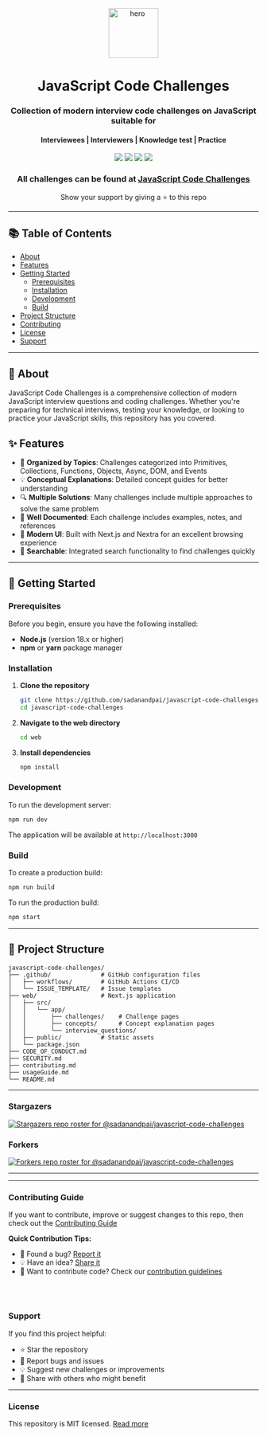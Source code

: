 <div align="center">
	<a href="https://jscodechallenges.vercel.app/"><img src="web/public/hero.svg" alt="hero" width="100px"/></a>
	<h1>JavaScript Code Challenges</h1>
	<h3>Collection of modern interview code challenges on JavaScript suitable for</h3>
	<h4>Interviewees | Interviewers | Knowledge test | Practice</h4>
	<p>
		<a name="stars"><img src="https://img.shields.io/github/stars/sadanandpai/javascript-code-challenges?style=for-the-badge"></a>
		<a name="forks"><img src="https://img.shields.io/github/forks/sadanandpai/javascript-code-challenges?logoColor=green&style=for-the-badge"></a>
		<a name="contributions"><img src="https://img.shields.io/github/contributors/sadanandpai/javascript-code-challenges?logoColor=green&style=for-the-badge"></a>
		<a name="license"><img src="https://img.shields.io/github/license/sadanandpai/javascript-code-challenges?style=for-the-badge"></a>
	</p>
	<h3>All challenges can be found at <a href="https://jscodechallenges.vercel.app/">JavaScript Code Challenges</a></h3>
	<p>Show your support by giving a ⭐ to this repo</p>
</div>

---

## 📚 Table of Contents

- [About](#about)
- [Features](#features)
- [Getting Started](#getting-started)
  - [Prerequisites](#prerequisites)
  - [Installation](#installation)
  - [Development](#development)
  - [Build](#build)
- [Project Structure](#project-structure)
- [Contributing](#contributing)
- [License](#license)
- [Support](#support)

---

## 🎯 About

JavaScript Code Challenges is a comprehensive collection of modern JavaScript interview questions and coding challenges. Whether you're preparing for technical interviews, testing your knowledge, or looking to practice your JavaScript skills, this repository has you covered.

## ✨ Features

- 📝 **Organized by Topics**: Challenges categorized into Primitives, Collections, Functions, Objects, Async, DOM, and Events
- 💡 **Conceptual Explanations**: Detailed concept guides for better understanding
- 🔍 **Multiple Solutions**: Many challenges include multiple approaches to solve the same problem
- 📖 **Well Documented**: Each challenge includes examples, notes, and references
- 🎨 **Modern UI**: Built with Next.js and Nextra for an excellent browsing experience
- 🔎 **Searchable**: Integrated search functionality to find challenges quickly

---

## 🚀 Getting Started

### Prerequisites

Before you begin, ensure you have the following installed:
- **Node.js** (version 18.x or higher)
- **npm** or **yarn** package manager

### Installation

1. **Clone the repository**
   ```bash
   git clone https://github.com/sadanandpai/javascript-code-challenges.git
   cd javascript-code-challenges
   ```

2. **Navigate to the web directory**
   ```bash
   cd web
   ```

3. **Install dependencies**
   ```bash
   npm install
   ```

### Development

To run the development server:

```bash
npm run dev
```

The application will be available at `http://localhost:3000`

### Build

To create a production build:

```bash
npm run build
```

To run the production build:

```bash
npm start
```

---

## 📁 Project Structure

```
javascript-code-challenges/
├── .github/              # GitHub configuration files
│   ├── workflows/        # GitHub Actions CI/CD
│   └── ISSUE_TEMPLATE/   # Issue templates
├── web/                  # Next.js application
│   ├── src/
│   │   └── app/
│   │       ├── challenges/    # Challenge pages
│   │       ├── concepts/      # Concept explanation pages
│   │       └── interview_questions/
│   ├── public/           # Static assets
│   └── package.json
├── CODE_OF_CONDUCT.md
├── SECURITY.md
├── contributing.md
├── usageGuide.md
└── README.md
```

---

### Stargazers

[![Stargazers repo roster for @sadanandpai/javascript-code-challenges](https://reporoster.com/stars/sadanandpai/javascript-code-challenges)](https://github.com/sadanandpai/javascript-code-challenges/stargazers)

### Forkers

[![Forkers repo roster for @sadanandpai/javascript-code-challenges](https://reporoster.com/forks/sadanandpai/javascript-code-challenges)](https://github.com/sadanandpai/javascript-code-challenges/network/members)

---

---

### Contributing Guide

If you want to contribute, improve or suggest changes to this repo, then check out the [Contributing Guide](./contributing.md)

**Quick Contribution Tips:**
- 🐛 Found a bug? [Report it](https://github.com/sadanandpai/javascript-code-challenges/issues/new?template=bug_report.md)
- 💡 Have an idea? [Share it](https://github.com/sadanandpai/javascript-code-challenges/issues/new?template=feature_request.md)
- 🔧 Want to contribute code? Check our [contribution guidelines](./contributing.md)

<br/><br/>

### Support

If you find this project helpful:
- ⭐ Star the repository
- 🐛 Report bugs and issues
- 💡 Suggest new challenges or improvements
- 📢 Share with others who might benefit

---

### License

This repository is MIT licensed. [Read more](./LICENSE)
